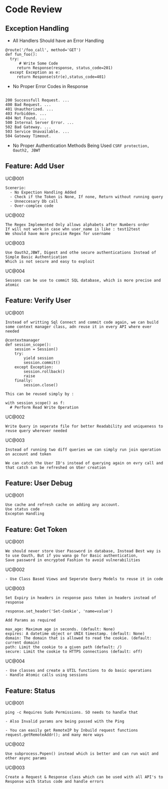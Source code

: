 # Code Review

## Exception Handling

- All Handlers Should have an Error Handling 
```angular2
@route('/foo_call', method='GET')
def fun_foo():
  try:
      # Write Some Code
     return Response(response, status_code=201)
  except Exception as e:
     return Response(str(e),status_code=401)

```

- No Proper Error Codes in Response
```angular2

200 Successfull Request. ...
400 Bad Request. ...
401 Unauthorized. ...
403 Forbidden. ...
404 Not Found. ...
500 Internal Server Error. ...
502 Bad Gateway. ...
503 Service Unavailable. ...
504 Gateway Timeout.
```

- No Proper Authentication Methods Being Used
` CSRF protection, Oauth2, JBWT `

##  Feature: Add User 
UC@001
```
Scenerio:
  - No Expection Handling Added
  - Check if the Token is None, If none, Return without running query
  - Unneccesary Db call 
  - Over-complex code
```
UC@002
```angular2
The Regex Implemented Only allows alphabets after Numbers order
If will not work in case whn user_name is like : test12test
We should have more precise Regex for username
```

UC@003
```
Use Oauth2,JBWT, Digest and othe secure authentications Instead of Simple Basic Authentication  
Which is not secure and easy to exploit
```

UC@004
```angular2
Sessons can be use to commit SQL database, which is more precise and atomic

```
##  Feature: Verify User

UC@001 
```
Instead of writting Sql Connect and commit code again, we can build some context manager class, adn reuse it in every API where ever needed

@contextmanager
def session_scope():
    session = Session()
    try:
        yield session
        session.commit()
    except Exception:
        session.rollback()
        raise
    finally:
        session.close()

This can be reused simply by :

with session_scope() as f:
  # Perform Read Write Operation

```

UC@002
```angular2
Write Query in seperate file for better Readability and uniqueness to reuse query wherever needed

```
UC@003
```angular2
Instead of running two diff queries we can simply run join operation on account and token

We can catch the User ID's instead of querying again on evry call and that catch can be refreshed on USer creation
```

##  Feature: User Debug

UC@001
```
Use cache and refresh cache on adding any account.
Use status code
Excepton Handling 

```
##  Feature: Get Token 
UC@001
```
We should never store User Password in database, Instead Best way is to use Oauth, But if you wana go for Basic authentication, 
Save password in encrypted Fashion to avoid vulnerabilities
```
UC@002
```
- Use Class Based Views and Seperate Query Models to reuse it in code
```

UC@003
```
Set Expiry in headers in response pass token in headers instead of response

response.set_header('Set-Cookie', 'name=value')

Add Params as required

max_age: Maximum age in seconds. (default: None)
expires: A datetime object or UNIX timestamp. (default: None)
domain: The domain that is allowed to read the cookie. (default: current domain)
path: Limit the cookie to a given path (default: /)
secure: Limit the cookie to HTTPS connections (default: off)

```

UC@004
```
- Use classes and create a UTIL functions to do basic operations
- Handle Atomic calls using sessions
```


##  Feature: Status

UC@001
```
ping -c Requires Sudo Permissions. SO needs to handle that

- Also Invalid params are being passed with the Ping 

- You can easily get RemoteIP by Inbuild request functions
request.getRemoteAddr(); and many more ways

```

UC@002
```
Use subprocess.Popen() instead which is better and can run wait and other async params
```

UC@003
```
Create a Request & Response class which can be used with all API's to Response with Status code and handle errors
```
